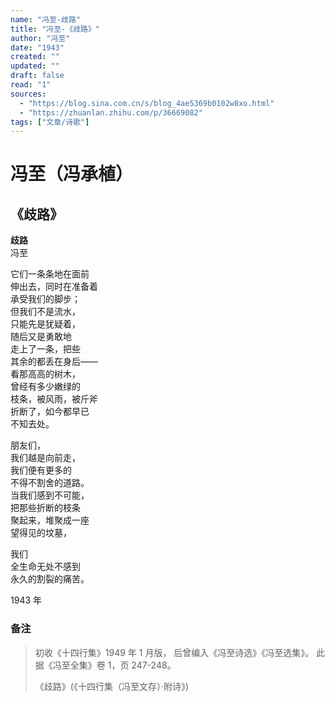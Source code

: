 ```yaml
---
name: "冯至-歧路"
title: "冯至-《歧路》"
author: "冯至"
date: "1943"
created: ""
updated: ""
draft: false
read: "1"
sources:
  - "https://blog.sina.com.cn/s/blog_4ae5369b0102w8xo.html"
  - "https://zhuanlan.zhihu.com/p/36669082"
tags: ["文章/诗歌"]
---
```



# 冯至（冯承植）

## 《歧路》

**歧路**  
冯至  

它们一条条地在面前  
伸出去，同时在准备着  
承受我们的脚步；  
但我们不是流水，  
只能先是犹疑着，  
随后又是勇敢地  
走上了一条，把些  
其余的都丢在身后——  
看那高高的树木，  
曾经有多少嫩绿的  
枝条，被风雨，被斤斧  
折断了，如今都早已  
不知去处。  

朋友们，  
我们越是向前走，  
我们便有更多的  
不得不割舍的道路。  
当我们感到不可能，  
把那些折断的枝条  
聚起来，堆聚成一座  
望得见的坟墓，  

我们  
全生命无处不感到  
永久的割裂的痛苦。  

1943 年  

### 备注

> 初收《十四行集》1949 年 1 月版，
> 后曾编入《冯至诗选》《冯至选集》。
> 此据《冯至全集》卷 1，页 247-248。
>
> 《歧路》(《十四行集（冯至文存）·附诗》)
